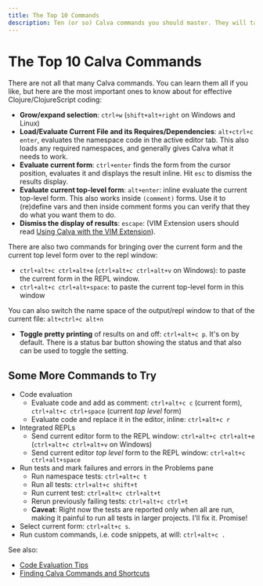 ```yaml
---
title: The Top 10 Commands
description: Ten (or so) Calva commands you should master. They will take you far.
---
```


# The Top 10 Calva Commands

There are not all that many Calva commands. You can learn them all if you like, but here are the most important ones to know about for effective Clojure/ClojureScript coding:

* **Grow/expand selection**: `ctrl+w` (`shift+alt+right` on Windows and Linux)
* **Load/Evaluate Current File and its Requires/Dependencies**: `alt+ctrl+c enter`, evaluates the namespace code in the active editor tab. This also loads any required namespaces, and generally gives Calva what it needs to work.
* **Evaluate current form**:  `ctrl+enter` finds the form from the cursor position, evaluates it and displays the result inline. Hit `esc` to dismiss the results display.
* **Evaluate current top-level form**: `alt+enter`: inline evaluate the current top-level form. This also works inside `(comment)` forms. Use it to (re)define vars and then inside comment forms you can verify that they do what you want them to do.
* **Dismiss the display of results**: `escape`: (VIM Extension users should read [Using Calva with the VIM Extension](vim.md)).

There are also two commands for bringing over the current form and the current top level form over to the repl window:

* `ctrl+alt+c ctrl+alt+e` (`ctrl+alt+c ctrl+alt+v` on Windows): to paste the current form in the REPL window.
* `ctrl+alt+c ctrl+alt+space`: to paste the current top-level form in this window

You can also switch the name space of the output/repl window to that of the current file: `alt+ctrl+c alt+n`

* **Toggle pretty printing** of results on and off: `ctrl+alt+c p`. It's on by default. There is a status bar button showing the status and that also can be used to toggle the setting.


## Some More Commands to Try
- Code evaluation
    - Evaluate code and add as comment: `ctrl+alt+c c` (current form), `ctrl+alt+c ctrl+space` (current _top level_ form)
    - Evaluate code and replace it in the editor, inline: `ctrl+alt+c r`
- Integrated REPLs
    - Send current editor form to the REPL window: `ctrl+alt+c ctrl+alt+e` (`ctrl+alt+c ctrl+alt+v` on Windows)
    - Send current editor *top level* form to the REPL window: `ctrl+alt+c ctrl+alt+space`
- Run tests and mark failures and errors in the Problems pane
    - Run namespace tests: `ctrl+alt+c t`
    - Run all tests: `ctrl+alt+c shift+t`
    - Run current test: `ctrl+alt+c ctrl+alt+t`
    - Rerun previously failing tests: `ctrl+alt+c ctrl+t`
    - **Caveat**: Right now the tests are reported only when all are run, making it painful to run all tests in larger projects. I'll fix it. Promise!
- Select current form: `ctrl+alt+c s`.
- Run custom commands, i.e. code snippets, at will: `ctrl+alt+c .`

See also:

* [Code Evaluation Tips](evaluation.md)
* [Finding Calva Commands and Shortcuts](finding-commands.md)
